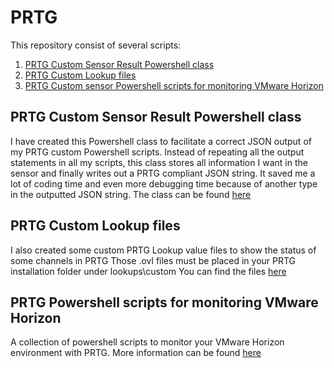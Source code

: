 # PRTG
This repository consist of several scripts: 
1. [PRTG Custom Sensor Result Powershell class](#PRTG-Custom-Sensor-Result-Powershell-class)
2. [PRTG Custom Lookup files](#prtg-custom-lookup-files)
3. [PRTG Custom sensor Powershell scripts for monitoring VMware Horizon](#prtg-custom-sensor-powershell-scripts-for-monitoring-vmware-horizon)
## PRTG Custom Sensor Result Powershell class
I have created this Powershell class to facilitate a correct JSON output of my PRTG custom Powershell scripts. Instead of repeating all the output statements in all my scripts, this class stores all information I want in the sensor and finally writes out a PRTG compliant JSON string. It saved me a lot of coding time and even more debugging time because of another type in the outputted JSON string. 
The class can be found [here](PRTG-CSR/)
## PRTG Custom Lookup files
I also created some custom PRTG Lookup value files to show the status of some channels in PRTG
Those .ovl files must be placed in your PRTG installation folder under lookups\custom
You can find the files [here](PRTG-Lookups/)
## PRTG Powershell scripts for monitoring VMware Horizon
A collection of powershell scripts to monitor your VMware Horizon environment with PRTG. 
More information can be found [here](PRTG-Horizon/)
